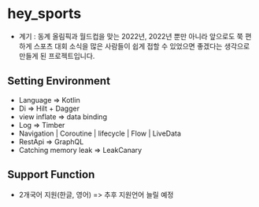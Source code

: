 hey_sports
==============================
- 계기 : 동계 올림픽과 월드컵을 맞는 2022년, 2022년 뿐만 아니라 앞으로도 쭉 편하게 스포츠 대회 소식을 많은 사람들이 쉽게 접할 수 있었으면 좋겠다는 생각으로 만들게 된 프로젝트입니다.

Setting Environment
-------------------------------
- Language => Kotlin
- Di => Hilt + Dagger
- view inflate => data binding
- Log => Timber
- Navigation | Coroutine | lifecycle | Flow | LiveData
- RestApi => GraphQL
- Catching memory leak => LeakCanary

Support Function
-------------------------------
- 2개국어 지원(한글, 영어) => 추후 지원언어 늘릴 예정

